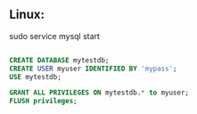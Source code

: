 ## Linux:
sudo service mysql start

```sql

CREATE DATABASE mytestdb;
CREATE USER myuser IDENTIFIED BY 'mypass';
USE mytestdb;

GRANT ALL PRIVILEGES ON mytestdb.* to myuser;
FLUSH privileges;
```

